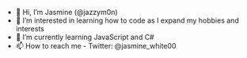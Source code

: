 - 👋 Hi, I’m Jasmine (@jazzym0n)
- 👀 I’m interested in learning how to code as I expand my hobbies and interests 
- 🌱 I’m currently learning JavaScript and C#
- 📫 How to reach me - Twitter: @jasmine_white00

<!---
jazzym0n/jazzym0n is a ✨ special ✨ repository because its `README.md` (this file) appears on your GitHub profile.
You can click the Preview link to take a look at your changes.
--->
